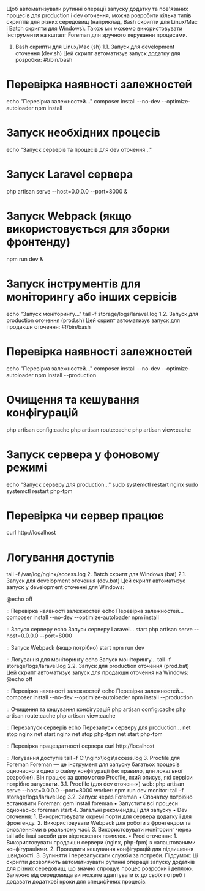 Щоб автоматизувати рутинні операції запуску додатку та пов'язаних процесів для production і dev оточення, можна розробити кілька типів скриптів для різних середовищ (наприклад, Bash скрипти для Linux/Mac і Batch скрипти для Windows). Також ми можемо використовувати інструменти на кшталт Foreman для зручного керування процесами.
1. Bash скрипти для Linux/Mac (sh)
1.1. Запуск для development оточення (dev.sh)
Цей скрипт автоматизує запуск додатку для розробки:
#!/bin/bash

# Перевірка наявності залежностей
echo "Перевірка залежностей..."
composer install --no-dev --optimize-autoloader
npm install

# Запуск необхідних процесів
echo "Запуск серверів та процесів для dev оточення..."

# Запуск Laravel сервера
php artisan serve --host=0.0.0.0 --port=8000 &

# Запуск Webpack (якщо використовується для зборки фронтенду)
npm run dev &

# Запуск інструментів для моніторингу або інших сервісів
echo "Запуск моніторингу..."
tail -f storage/logs/laravel.log
1.2. Запуск для production оточення (prod.sh)
Цей скрипт автоматизує запуск для продакшн оточення:
#!/bin/bash

# Перевірка наявності залежностей
echo "Перевірка залежностей..."
composer install --no-dev --optimize-autoloader
npm install --production

# Очищення та кешування конфігурацій
php artisan config:cache
php artisan route:cache
php artisan view:cache

# Запуск сервера у фоновому режимі
echo "Запуск серверу для production..."
sudo systemctl restart nginx
sudo systemctl restart php-fpm

# Перевірка чи сервер працює
curl http://localhost

# Логування доступів
tail -f /var/log/nginx/access.log
2. Batch скрипт для Windows (bat)
2.1. Запуск для development оточення (dev.bat)
Цей скрипт автоматизує запуск у development оточенні для Windows:

@echo off

:: Перевірка наявності залежностей
echo Перевірка залежностей...
composer install --no-dev --optimize-autoloader
npm install

:: Запуск серверу
echo Запуск серверу Laravel...
start php artisan serve --host=0.0.0.0 --port=8000

:: Запуск Webpack (якщо потрібно)
start npm run dev

:: Логування для моніторингу
echo Запуск моніторингу...
tail -f storage/logs/laravel.log
2.2. Запуск для production оточення (prod.bat)
Цей скрипт автоматизує запуск для продакшн оточення на Windows:
@echo off

:: Перевірка наявності залежностей
echo Перевірка залежностей...
composer install --no-dev --optimize-autoloader
npm install --production

:: Очищення та кешування конфігурацій
php artisan config:cache
php artisan route:cache
php artisan view:cache

:: Перезапуск серверів
echo Перезапуск серверу для production...
net stop nginx
net start nginx
net stop php-fpm
net start php-fpm

:: Перевірка працездатності сервера
curl http://localhost

:: Логування доступів
tail -f C:\nginx\logs\access.log
3. Procfile для Foreman
Foreman — це інструмент для запуску багатьох процесів одночасно з одного файлу конфігурації (як правило, для локальної розробки). Він працює за допомогою Procfile, який описує, які сервіси потрібно запускати.
3.1. Procfile (для dev оточення)
web: php artisan serve --host=0.0.0.0 --port=8000
worker: npm run dev
monitor: tail -f storage/logs/laravel.log
3.2. Запуск через Foreman
    • Спочатку потрібно встановити Foreman:
gem install foreman
    • Запустити всі процеси одночасно:
foreman start
4. Загальні рекомендації для запуску
    • Dev оточення:
        1. Використовувати окремі порти для сервера додатку і для фронтенду.
        2. Використовувати Webpack для роботи з фронтендом та оновленнями в реальному часі.
        3. Використовувати моніторинг через tail або інші засоби для відстеження помилок.
    • Prod оточення:
        1. Використовувати продакшн сервери (nginx, php-fpm) з налаштованими конфігураціями.
        2. Проводити кешування конфігурацій для підвищення швидкості.
        3. Зупиняти і перезапускати служби за потреби.
Підсумок:
Ці скрипти дозволяють автоматизувати рутинні операції запуску додатків для різних середовищ, що значно спрощує процес розробки і деплою. Залежно від середовища ви можете адаптувати їх до своїх потреб і додавати додаткові кроки для специфічних процесів.
